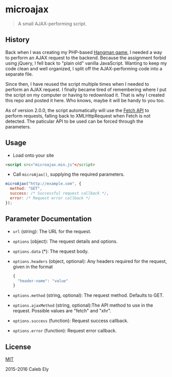 # microajax #
> A small AJAX-performing script.

## History ##
Back when I was creating my PHP-based [Hangman game](https://triangle717.wordpress.com/2015/05/18/creating-hangman-in-php-and-javascript/),
I needed a way to perform an AJAX request to the backend. Because the assignment forbid using jQuery, I fell back to "plain old" vanilla JavaScript. Wanting to keep my code clean and well organized, I split off the AJAX-performing code into a separate file.

Since then, I have reused the script multiple times when I needed to perform an AJAX request. I finally became tired of remembering where I put the script on my computer or having to redownload it. That is why I created this repo and posted it here. Who knows, maybe it will be handy to you too.

As of version 2.0.0, the script automatically will use the [Fetch API](https://fetch.spec.whatwg.org/) to perform requests, falling back to XMLHttpRequest when Fetch is not detected. The paticular API to be used can be forced through the parameters.

## Usage ##
* Load onto your site
```html
<script src="microajax.min.js"</script>
```

* Call `microAjax()`, supplying the required parameters.
```js
microAjax("http://example.com", {
  method: "GET",
  success: /* Successful request callback */,
  error: /* Request error callback */
});
```

## Parameter Documentation ##
* `url` (string): The URL for the request.
* `options` (object): The request details and options.
* `options.data` (*): The request body.
* `options.headers` (object, optional): Any headers required for the request,
   given in the format

   ```js
   {
     "header-name": "value"
   }
   ```

* `options.method` (string, optional): The request method. Defaults to GET.
* `options.ajaxMethod` (string, optional):The API method to use in the request.
   Possible values are "fetch" and "xhr".
* `options.success` (function): Request success callback.
* `options.error` (function): Request error callback.

## License ##
[MIT](LICENSE)

2015-2016 Caleb Ely